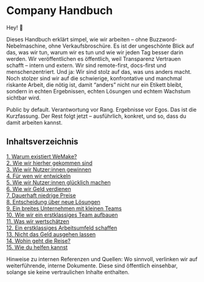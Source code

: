 # Company Handbuch

Hey! 👋

Dieses Handbuch erklärt simpel, wie wir arbeiten – ohne Buzzword-Nebelmaschine, ohne Verkaufsbroschüre. Es ist der ungeschönte Blick auf das, was wir tun, warum wir es tun und wie wir jeden Tag besser darin werden. Wir veröffentlichen es öffentlich, weil Transparenz Vertrauen schafft – intern und extern. Wir sind remote-first, docs-first und menschenzentriert. Und ja: Wir sind stolz auf das, was uns anders macht. Noch stolzer sind wir auf die schwierige, konfrontative und manchmal riskante Arbeit, die nötig ist, damit “anders” nicht nur ein Etikett bleibt, sondern in echten Ergebnissen, echten Lösungen und echtem Wachstum sichtbar wird.

Public by default. Verantwortung vor Rang. Ergebnisse vor Egos. Das ist die Kurzfassung. Der Rest folgt jetzt – ausführlich, konkret, und so, dass du damit arbeiten kannst.

## Inhaltsverzeichnis

[1. Warum existiert WeMake?](../handbuch/1.md)  
[2. Wie wir hierher gekommen sind](../handbuch/2.md)  
[3. Wie wir Nutzer:innen gewinnen](../handbuch/3.md)  
[4. Für wen wir entwickeln](../handbuch/4.md)  
[5. Wie wir Nutzer:innen glücklich machen](../handbuch/5.md)  
[6. Wie wir Geld verdienen](../handbuch/6.md)  
[7. Dauerhaft niedrige Preise](../handbuch/7.md)  
[8. Entscheidung über neue Lösungen](../handbuch/8.md)  
[9. Ein breites Unternehmen mit kleinen Teams](../handbuch/9.md)  
[10. Wie wir ein erstklassiges Team aufbauen](../handbuch/10.md)  
[11. Was wir wertschätzen](../handbuch/11.md)  
[12. Ein erstklassiges Arbeitsumfeld schaffen](../handbuch/12.md)  
[13. Nicht das Geld ausgehen lassen](../handbuch/13.md)  
[14. Wohin geht die Reise?](../handbuch/14.md)  
[15. Wie du helfen kannst](../handbuch/15.md)

Hinweise zu internen Referenzen und Quellen: Wo sinnvoll, verlinken wir auf weiterführende, interne Dokumente. Diese sind öffentlich einsehbar, solange sie keine vertraulichen Inhalte enthalten.
